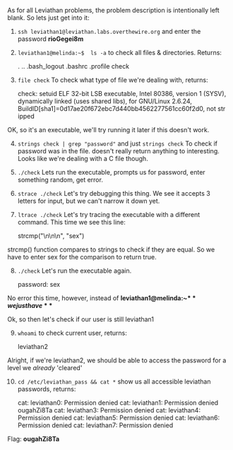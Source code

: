 As for all Leviathan problems, the problem description is intentionally left blank.
So lets just get into it:

1) `ssh leviathan1@leviathan.labs.overthewire.org`   and enter the password **rioGegei8m**

2) `leviathan1@melinda:~$  ls -a`   to check all files & directories. Returns:

    .  ..  .bash_logout  .bashrc  .profile  check
    
3) `file check`   To check what type of file we're dealing with, returns: 

    check: setuid ELF 32-bit LSB  executable, Intel 80386, version 1 (SYSV), dynamically linked (uses shared libs), for GNU/Linux 2.6.24, BuildID[sha1]=0d17ae20f672ebc7d440bb4562277561cc60f2d0, not str
    ipped
    
OK, so it's an executable, we'll try running it later if this doesn't work.

4) `strings check | grep "password"` and just `strings check`   To check if password was in the file.
doesn't really return anything to interesting. Looks like we're dealing with a C file though.

5) `./check`      Lets run the executable, prompts us for password, enter something random, get error.

6) `strace ./check` Let's try debugging this thing. We see it accepts 3 letters for input, but we can't narrow it down yet.

7) `ltrace ./check` Let's try tracing the executable with a different command. This time we see this line:

    strcmp("\n\n\n", "sex") 
    
strcmp() function compares to strings to check if they are equal. So we have to enter sex for the comparison to return true.

8) `./check`   Let's run the executable again.

    password: sex
    
No error this time, however, instead of **leviathan1@melinda:~$** we just have **$**

Ok, so then let's check if our user is still leviathan1

9) `whoami`    to check current user, returns:

    leviathan2
    
Alright, if we're leviathan2, we should be able to access the password for a level we *already* 'cleared'

10) `cd /etc/leviathan_pass && cat *`   show us all accessible leviathan passwords, returns:

    cat: leviathan0: Permission denied
    cat: leviathan1: Permission denied
    ougahZi8Ta
    cat: leviathan3: Permission denied
    cat: leviathan4: Permission denied
    cat: leviathan5: Permission denied
    cat: leviathan6: Permission denied
    cat: leviathan7: Permission denied
    
Flag: **ougahZi8Ta**

